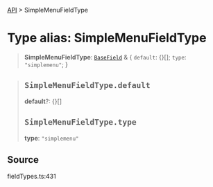 [API](../index.md) > SimpleMenuFieldType

# Type alias: SimpleMenuFieldType

> **SimpleMenuFieldType**: [`BaseField`](type-alias.BaseField.md) & \{
  `default`: \{}[];
  `type`: `"simplemenu"`;
 }

> ## `SimpleMenuFieldType.default`
>
> **default**?: \{}[]
>
> ## `SimpleMenuFieldType.type`
>
> **type**: `"simplemenu"`
>
>

## Source

fieldTypes.ts:431
